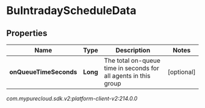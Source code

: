 # BuIntradayScheduleData


## Properties

| Name | Type | Description | Notes |
| ------------ | ------------- | ------------- | ------------- |
| **onQueueTimeSeconds** | **Long** | The total on-queue time in seconds for all agents in this group |  [optional] |




_com.mypurecloud.sdk.v2:platform-client-v2:214.0.0_

